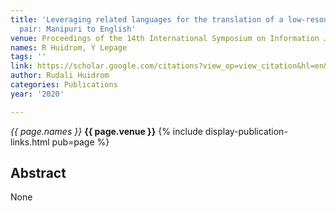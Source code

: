 ```yaml
---
title: 'Leveraging related languages for the translation of a low-resourced language
  pair: Manipuri to English'
venue: Proceedings of the 14th International Symposium on Information …, 2020
names: R Huidrom, Y Lepage
tags: ''
link: https://scholar.google.com/citations?view_op=view_citation&hl=en&user=mQuoBfsAAAAJ&citation_for_view=mQuoBfsAAAAJ:u-x6o8ySG0sC
author: Rudali Huidrom
categories: Publications
year: '2020'

---
```


*{{ page.names }}*
**{{ page.venue }}**
{% include display-publication-links.html pub=page %}
## Abstract

None